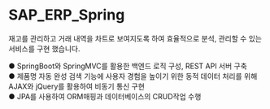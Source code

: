 # SAP_ERP_Spring

재고를 관리하고 거래 내역을 차트로 보여지도록 하여 효율적으로 분석, 관리할 수 있는 서비스를 구현 했습니다.

● SpringBoot와 SpringMVC를 활용한 백엔드 로직 구성, REST API 서버 구축  
● 제품명 자동 완성 검색 기능에 사용자 경험을 높이기 위한 동적 데이터 처리를 위해 AJAX와 jQuery를 활용하여 비동기 통신 구현  
● JPA를 사용하여 ORM매핑과 데이터베이스의 CRUD작업 수행
